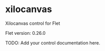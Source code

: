 # xilocanvas
Xilocanvas control for Flet

Flet version: 0.26.0

TODO: Add your control documentation here.
